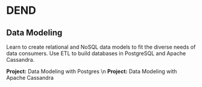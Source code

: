 
# DEND

## Data Modeling

Learn to create relational and NoSQL data models to fit the diverse needs of data consumers. Use ETL to build databases in PostgreSQL and Apache Cassandra.

**Project:** Data Modeling with Postgres \n
**Project:** Data Modeling with Apache Cassandra

